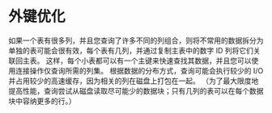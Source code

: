 # 外键优化

如果一个表有很多列，并且您查询了许多不同的列组合，则将不常用的数据拆分为单独的表可能会很有效，每个表有几列，并通过复制主表中的数字 ID 列将它们关联回主表。 这样，每个小表都可以有一个主键来快速查找其数据，并且您可以使用连接操作仅查询所需的列集。 根据数据的分布方式，查询可能会执行较少的 I/O 并占用较少的高速缓存，因为相关的列在磁盘上打包在一起。 （为了最大限度地提高性能，查询尝试从磁盘读取尽可能少的数据块；只有几列的表可以在每个数据块中容纳更多的行。）

